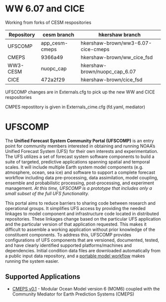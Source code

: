 # WW 6.07 and CICE 

Working from forks of CESM respositories 

 Repository  |  cesm branch    | hkershaw branch
 ------------|-----------------|-------------
 UFSCOMP     |  app_cesm-cmeps | hkershaw-brown/ww3-6.07-cice-cmeps 
 CMEPS       |  9366a49        | hkershaw-brown/ww_cice_fsd
 WW3-CESM    |  nuopc_cap      | hkershaw-brown/nuopc_cap_6.07
 CICE        |  472a2f29       | hkershaw-brown/cice_fsd

 UFSCOMP changes are in Externals.cfg to pick up the new WW and CICE respositories
 
 CMPES repostitory is given in Externals_cime.cfg (fd.yaml, mediator)

# UFSCOMP

The **Unified Forecast System Community Portal (UFSCOMP)** is an entry point for community members interested in obtaining and running NOAA’s Unified Forecast System (UFS) for their own interests and experimentation. The UFS utilizes a set of forecast system software components to build a suite of targeted, predictive applications spanning spatial and temporal scales. It will include multiple Earth system model components (e.g. atmosphere, ocean, sea ice) and software to support a complete forecast workflow including data pre-processing, data assimilation, model coupling, ensemble and probabilistic processing, post-processing, and experiment management. *At this time, UFSCOMP is a prototype that includes only a small subset of the full UFS functionality.*

This portal aims to reduce barriers to sharing code between research and operational groups. It simplifies UFS access by providing the needed linkages to model component and infrastructure code located in distributed repositories. These linkages change based on the particular UFS application and the particular version of that application requested. This makes it difficult to assemble a working application without prior knowledge of the constituent components. To address this, UFSCOMP provides configurations of UFS components that are versioned, documented, tested, and have clearly identified supported platforms/machines and dependencies. Initial condition data files are downloaded automatically from a public input data repository, and a [portable model workflow](https://github.com/ESMCI/cime) makes running the system easier.

## Supported Applications

- [CMEPS v0.1](https://github.com/ESCOMP/UFSCOMP/wiki/Milestone:-CMEPS-0.1) - Modular Ocean Model version 6 (MOM6) coupled with the Community Mediator for Earth Prediction Systems (CMEPS)
